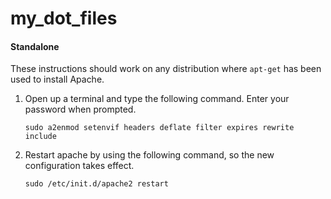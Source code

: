 # my_dot_files
#### Standalone

These instructions should work on any distribution where `apt-get` has been
used to install Apache.

1. Open up a terminal and type the following command. Enter your password when
   prompted.

    ```shell
    sudo a2enmod setenvif headers deflate filter expires rewrite include
    ```

2. Restart apache by using the following command, so the new configuration takes
   effect.

    ```shell
    sudo /etc/init.d/apache2 restart
    ```
